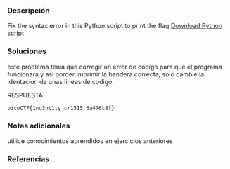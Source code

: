### Descripción 
Fix the syntax error in this Python script to print the flag.[Download Python script](https://artifacts.picoctf.net/c/25/fixme1.py)

### Soluciones

este problema tenia que corregir un error de codigo para que el programa funcionara y asi porder imprimir la bandera correcta, solo cambie la identacion de unas lineas de codigo.

RESPUESTA

```
picoCTF{1nd3nt1ty_cr1515_6a476c8f}
```


### Notas adicionales 

utilice conocimientos aprendidos en ejercicios anteriores

### Referencias 
